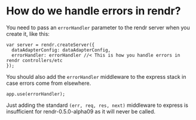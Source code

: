 How do we handle errors in rendr?
=================================

You need to pass an `errorHandler` parameter to the rendr server when
you create it, like this:

```
var server = rendr.createServer({
  dataAdapterConfig: dataAdapterConfig,
  errorHandler: errorHandler //< This is how you handle errors in rendr controllers/etc
});
```

You should also add the `errorHandler` middleware to the express stack
in case errors come from elsewhere.

```
app.use(errorHandler);
```

Just adding the standard `(err, req, res, next)` middleware to express
is insufficient for rendr-0.5.0-alpha09 as it will never be called.
